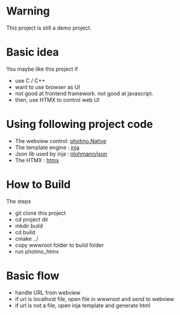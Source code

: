 #  Warning

This project is still a demo project.

# Basic idea

You maybe like this project if 
- use C / C++
- want to use browser as UI
- not good at frontend framework. not good at javascript.
- then, use HTMX to control web UI 

  

# Using following project code

- The webview control:  [photino.Native](https://github.com/tryphotino/photino.Native)
- The template engine : [inja](https://github.com/pantor/inja)
- Json lib used by inja :  [nlohmann/json](https://github.com/nlohmann/json)
- The HTMX :  [htmx](https://github.com/bigskysoftware/htmx)

# How to Build

The steps 
- git clone this project
- cd project dir
- mkdir build
- cd build
- cmake ../
- copy wwwroot folder to build folder
- run photino_htmx


# Basic flow

- handle URL from webview
- if url is localhost file, open file in wwwroot and send to webview
- if url is not a file, open inja template and generate html



